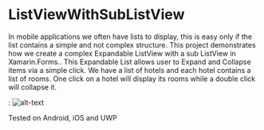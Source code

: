 # ListViewWithSubListView

In mobile applications we often have lists to display, this is easy only if the list contains a simple and not complex structure.  This project demonstrates how we create a complex Expandable ListView with a sub ListView in  Xamarin.Forms.. This Expandable List allows user to Expand and Collapse items via a simple click. We have a list of hotels and each hotel contains a list of rooms. One click on a hotel will display its rooms while a double click will collapse it.

: ![alt-text](https://github.com/ishrakland/ListViewWithSubListView/blob/master/capturegif.gif)

Tested on Android,  iOS and UWP
